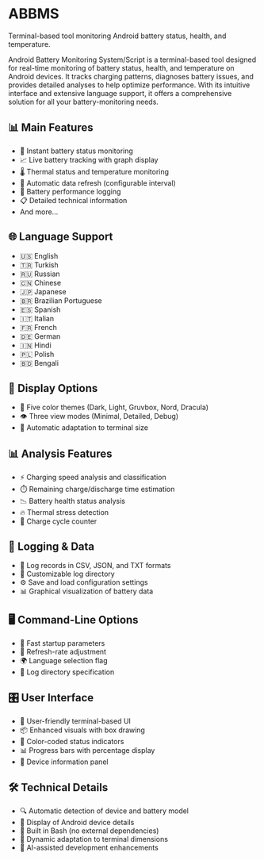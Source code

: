 # ABBMS
Terminal-based tool monitoring Android battery status, health, and temperature.

Android Battery Monitoring System/Script is a terminal-based tool designed for real-time monitoring of battery status, health, and temperature on Android devices. It tracks charging patterns, diagnoses battery issues, and provides detailed analyses to help optimize performance. With its intuitive interface and extensive language support, it offers a comprehensive solution for all your battery-monitoring needs.

## 📊 Main Features
- 🔋 Instant battery status monitoring
- 📈 Live battery tracking with graph display
- 🌡 Thermal status and temperature monitoring
- 🔄 Automatic data refresh (configurable interval)
- 📝 Battery performance logging
- 📋 Detailed technical information
- And more... 

## 🌐 Language Support
- 🇺🇸 English
- 🇹🇷 Turkish
- 🇷🇺 Russian
- 🇨🇳 Chinese
- 🇯🇵 Japanese
- 🇧🇷 Brazilian Portuguese
- 🇪🇸 Spanish
- 🇮🇹 Italian
- 🇫🇷 French
- 🇩🇪 German
- 🇮🇳 Hindi
- 🇵🇱 Polish
- 🇧🇩 Bengali

## 🎨 Display Options
- 🌈 Five color themes (Dark, Light, Gruvbox, Nord, Dracula)
- 👁 Three view modes (Minimal, Detailed, Debug)
- 📏 Automatic adaptation to terminal size

## 📊 Analysis Features
- ⚡️ Charging speed analysis and classification
- ⏱️ Remaining charge/discharge time estimation
- 📉 Battery health status analysis
- 🔥 Thermal stress detection
- 🔄 Charge cycle counter

## 💾 Logging & Data
- 📂 Log records in CSV, JSON, and TXT formats
- 📁 Customizable log directory
- ⚙️ Save and load configuration settings
- 📊 Graphical visualization of battery data

## 🖥 Command-Line Options
- 🚀 Fast startup parameters
- 🔄 Refresh-rate adjustment
- 🌍 Language selection flag
- 📁 Log directory specification

## 🎛 User Interface
- 🎯 User-friendly terminal-based UI
- 📦 Enhanced visuals with box drawing
- 🎨 Color-coded status indicators
- 📊 Progress bars with percentage display
- 📱 Device information panel

## 🛠 Technical Details
- 🔍 Automatic detection of device and battery model
- 📱 Display of Android device details
- 🧰 Built in Bash (no external dependencies)
- 📐 Dynamic adaptation to terminal dimensions
- 🔧 AI-assisted development enhancements
